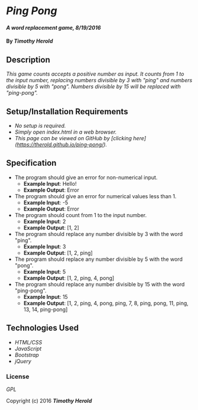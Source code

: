 # _Ping Pong_

#### _A word replacement game, 8/19/2016_

#### By _**Timothy Herold**_

## Description

_This game counts accepts a positive number as input. It counts_
_from 1 to the input number, replacing numbers divisible by_
_3 with "ping" and numbers divisible by 5 with "pong". Numbers_
_divisible by 15 will be replaced with "ping-pong"._

## Setup/Installation Requirements

* _No setup is required._
* _Simply open index.html in a web browser._
* _This page can be viewed on GitHub by [clicking here] (https://therold.github.io/ping-pong/)._

## Specification
* The program should give an error for non-numerical input.
  * **Example Input**: Hello!
  * **Example Output**: Error
* The program should give an error for numerical values less than 1.
  * **Example Input**: -5
  * **Example Output**: Error
* The program should count from 1 to the input number.
  * **Example Input**: 2
  * **Example Output**: [1, 2]
* The program should replace any number divisible by 3 with the word "ping".
  * **Example Input**: 3
  * **Example Output**: [1, 2, ping]
* The program should replace any number divisible by 5 with the word "pong".
  * **Example Input**: 5
  * **Example Output**: [1, 2, ping, 4, pong]
* The program should replace any number divisible by 15 with the word "ping-pong".
  * **Example Input**: 15
  * **Example Output**: [1, 2, ping, 4, pong, ping, 7, 8, ping, pong, 11, ping, 13, 14, ping-pong]

## Technologies Used

* _HTML/CSS_
* _JavaScript_
* _Bootstrap_
* _jQuery_

### License

*GPL*

Copyright (c) 2016 **_Timothy Herold_**
